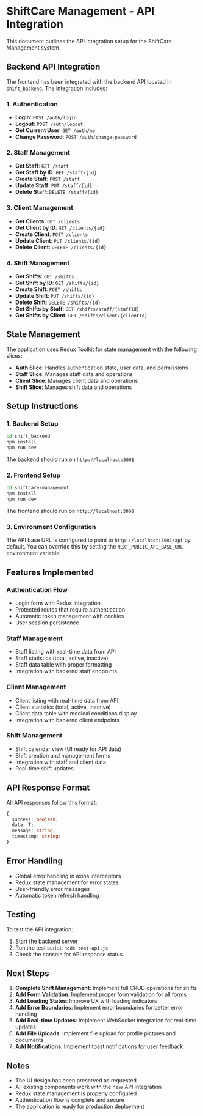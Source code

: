 # ShiftCare Management - API Integration

This document outlines the API integration setup for the ShiftCare Management system.

## Backend API Integration

The frontend has been integrated with the backend API located in `shift_backend`. The integration includes:

### 1. Authentication
- **Login**: `POST /auth/login`
- **Logout**: `POST /auth/logout`
- **Get Current User**: `GET /auth/me`
- **Change Password**: `POST /auth/change-password`

### 2. Staff Management
- **Get Staff**: `GET /staff`
- **Get Staff by ID**: `GET /staff/{id}`
- **Create Staff**: `POST /staff`
- **Update Staff**: `PUT /staff/{id}`
- **Delete Staff**: `DELETE /staff/{id}`

### 3. Client Management
- **Get Clients**: `GET /clients`
- **Get Client by ID**: `GET /clients/{id}`
- **Create Client**: `POST /clients`
- **Update Client**: `PUT /clients/{id}`
- **Delete Client**: `DELETE /clients/{id}`

### 4. Shift Management
- **Get Shifts**: `GET /shifts`
- **Get Shift by ID**: `GET /shifts/{id}`
- **Create Shift**: `POST /shifts`
- **Update Shift**: `PUT /shifts/{id}`
- **Delete Shift**: `DELETE /shifts/{id}`
- **Get Shifts by Staff**: `GET /shifts/staff/{staffId}`
- **Get Shifts by Client**: `GET /shifts/client/{clientId}`

## State Management

The application uses Redux Toolkit for state management with the following slices:

- **Auth Slice**: Handles authentication state, user data, and permissions
- **Staff Slice**: Manages staff data and operations
- **Client Slice**: Manages client data and operations
- **Shift Slice**: Manages shift data and operations

## Setup Instructions

### 1. Backend Setup
```bash
cd shift_backend
npm install
npm run dev
```

The backend should run on `http://localhost:3001`

### 2. Frontend Setup
```bash
cd shiftcare-management
npm install
npm run dev
```

The frontend should run on `http://localhost:3000`

### 3. Environment Configuration
The API base URL is configured to point to `http://localhost:3001/api` by default. You can override this by setting the `NEXT_PUBLIC_API_BASE_URL` environment variable.

## Features Implemented

### Authentication Flow
- Login form with Redux integration
- Protected routes that require authentication
- Automatic token management with cookies
- User session persistence

### Staff Management
- Staff listing with real-time data from API
- Staff statistics (total, active, inactive)
- Staff data table with proper formatting
- Integration with backend staff endpoints

### Client Management
- Client listing with real-time data from API
- Client statistics (total, active, inactive)
- Client data table with medical conditions display
- Integration with backend client endpoints

### Shift Management
- Shift calendar view (UI ready for API data)
- Shift creation and management forms
- Integration with staff and client data
- Real-time shift updates

## API Response Format

All API responses follow this format:
```typescript
{
  success: boolean;
  data: T;
  message: string;
  timestamp: string;
}
```

## Error Handling

- Global error handling in axios interceptors
- Redux state management for error states
- User-friendly error messages
- Automatic token refresh handling

## Testing

To test the API integration:

1. Start the backend server
2. Run the test script: `node test-api.js`
3. Check the console for API response status

## Next Steps

1. **Complete Shift Management**: Implement full CRUD operations for shifts
2. **Add Form Validation**: Implement proper form validation for all forms
3. **Add Loading States**: Improve UX with loading indicators
4. **Add Error Boundaries**: Implement error boundaries for better error handling
5. **Add Real-time Updates**: Implement WebSocket integration for real-time updates
6. **Add File Uploads**: Implement file upload for profile pictures and documents
7. **Add Notifications**: Implement toast notifications for user feedback

## Notes

- The UI design has been preserved as requested
- All existing components work with the new API integration
- Redux state management is properly configured
- Authentication flow is complete and secure
- The application is ready for production deployment